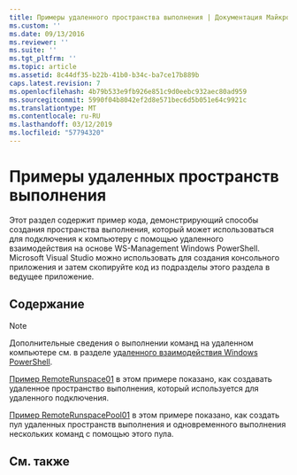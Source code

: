 ```yaml
---
title: Примеры удаленного пространства выполнения | Документация Майкрософт
ms.custom: ''
ms.date: 09/13/2016
ms.reviewer: ''
ms.suite: ''
ms.tgt_pltfrm: ''
ms.topic: article
ms.assetid: 8c44df35-b22b-41b0-b34c-ba7ce17b889b
caps.latest.revision: 7
ms.openlocfilehash: 4b79b533e9fb926e851c9d0eebc932aec80ad959
ms.sourcegitcommit: 5990f04b8042ef2d8e571bec6d5b051e64c9921c
ms.translationtype: MT
ms.contentlocale: ru-RU
ms.lasthandoff: 03/12/2019
ms.locfileid: "57794320"
---
```

# <a name="remote-runspace-samples"></a>Примеры удаленных пространств выполнения

Этот раздел содержит пример кода, демонстрирующий способы создания пространства выполнения, который может использоваться для подключения к компьютеру с помощью удаленного взаимодействия на основе WS-Management Windows PowerShell. Microsoft Visual Studio можно использовать для создания консольного приложения и затем скопируйте код из подразделы этого раздела в ведущее приложение.

## <a name="in-this-section"></a>Содержание

> [!NOTE]
> Дополнительные сведения о выполнении команд на удаленном компьютере см. в разделе [удаленного взаимодействия Windows PowerShell](https://msdn.microsoft.com/en-us/library/ee706563(v=vs.85).aspx).

 [Пример RemoteRunspace01](./remoterunspace01-sample.md) в этом примере показано, как создавать удаленное пространство выполнения, который используется для удаленного подключения.

 [Пример RemoteRunspacePool01](./remoterunspacepool01-sample.md) в этом примере показано, как создать пул удаленных пространств выполнения и одновременного выполнения нескольких команд с помощью этого пула.

## <a name="see-also"></a>См. также
